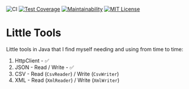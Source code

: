 ![CI](https://github.com/eliflores/little-tools-java/workflows/CI/badge.svg)
[![Test Coverage](https://api.codeclimate.com/v1/badges/ee79a5fb5fc75b3dcf0b/test_coverage)](https://codeclimate.com/github/eliflores/little-tools-java/test_coverage)
[![Maintainability](https://api.codeclimate.com/v1/badges/ee79a5fb5fc75b3dcf0b/maintainability)](https://codeclimate.com/github/eliflores/little-tools-java/maintainability)
[![MIT License](https://img.shields.io/badge/License-MIT-blue.svg)](LICENSE)

# Little Tools

Little tools in Java that I find myself needing and using from time to time:

1. HttpClient - ✅
1. JSON - Read / Write - ✅
1. CSV - Read (`CsvReader`) / Write (`CsvWriter`)
1. XML - Read (`XmlReader`) / Write (`XmlWriter`)
